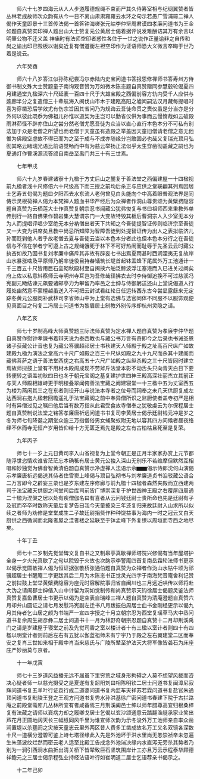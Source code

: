 <!-- { "loadSidebar": true } -->
　　师六十七岁四海云从人人步道履德规绳不束而严其久侍筹室相与纪纲翼赞者皆丛林老成故师次众韵有从今一日不离山肃肃雍雍云水环之句示若愚广雪浦琮二禅人偈作天童即景十三首传法偈一首答钟海槎张元岵李仲坚周君谟四孝廉问道书为王金如题自真赞实印禅人题出山大士赞复元公黄居士偈着据评说发难酬诘其万有余言以明肇公物不迁义盖
神庙时有法师空印者惑性各住于一世之说作正量谕非之自传和尚之谕出印已毁板以谢矣近复有僧道衡左袒空印作为证语师恐大义微言卒晦于世乃着是说云。

　　六年癸酉

　　师六十八岁答江似孙陈纪尝冯尔赤陆内史宝问道书答报恩修禅师书答寿州方侍御书制文殊大士赞题童子南询观音赞为万如微木陈忞题自真赞赠同参慧毂轮偈夏四月建通堂九楹深六十尺延袤一百四十尺于大雄宝殿之西偏前容方轨内受千人应供与逵廊半分之复遣僧三十辈航海入闽伐山市木于建瓯高阳之墟闻嗣法汉月藏每提唱时喜为穿凿恐后学效尤有伤宗旨因其省问乃为规诲云吾徒命贯之赉仪虽是分当亦是分外何以彼此既忝为佛祖儿孙惟以道契为主岂可以勤省仪供为事而云慢惰哉如云破殿雨淋茆径不辟亦住山之尝分然老僧尤愿吾徒为众当以直心直行本色本分不可私有别法加于众是老僧之所望也而老僧于天童虽有造殿之举盖因天童旧僧请老僧之意无他惟为佛殿空虚故不得已而为之至于成与不成亦随缘分岂敢固必也哉又复瑞光顶月弘彻其略云睹瑞光语比前语觉畅而中有为慈云举扬正法似乎太生穿凿彻盖藏之嗣也为夏通灯作曹溪源流答颂自南岳至禹门共三十有三世焉。

　　七年甲戌

　　师六十九岁春建诸寮十九楹于方丈后山之麓复于善法堂之西偏建屋一十四楹视前九楹者浅十尺修倍六十尺级高下而三授之前均后杀正与应供之堂联翩其列焉因居士乞寿五旬偈为题曰夕阳西去水东流人老何曾见白头能向个中高着眼普观法界是同俦示灵根荷禅人偈为本梵禅人题血书华严经后为众禅者作洞山尊贵颂为黄檗费隐容题自真赞为云栖莲大士作真赞复朝宗忍书闻藏公犹弗悛复与书曰祖师西来秉教外单传别行一路自佛果作碧岩集大慧谓宗门一大变故特毁其板后曹洞宗人入少室无本分为人而提唱评唱少室绝无本分衲僧出者天下共知之今吾徒提智证传则临济宗至吾徒又一大变为讲席矣且教中尚忌所知障为智障吾徒到处提智证传为出人之表拟临济儿孙而贬剥他人者乎故老僧去夏与吾徒云当以本色本分者此也但本色本分行之在吾徒信与不信在学者宁可遵上古之规绳饿死于林下不可好热闹而耻辱于先圣云云时藏公执吝如故乃因书复刘孝廉中痛斥其非故有辟妄七书出焉夏雨甚时西涧湮夷无复故岸山水暴涨啮及平原师乃躬率徒役目持畚锸筑长堤首起钵盂蜂下尾属外万工池通计一千三百五十尺皆用巨石垒砌秋殿材至自闽挟六舶泛鲸波浮江塞港而入已进关过闸矣府上佐以私意紏察师云寺明州寺耳岂为吾修哉径拂衣去时李侍御追挽不可过慈溪冯宪副元飏结谏元飙要诸邮亭力为攀留乃率邑之士绅与侍御躬送还山上堂说偈道人行履处幽然意不蒙檀越虽送入不可把云封试看红轮日任运转西东古今尝显露繇来无定踪冬黄元公服阕补武林司李省师山中为上堂有选佛与选官同体不同服不以服饰观便见真面目之句复二冯居士问道书为黎眉居士制教外别传序却杭州灵隐之请。

　　八年乙亥

　　师七十岁制高峰大师真赞题三际法师真赞为定水禅人题自真赞为孝廉李仲华题自真赞作慰钟孝廉书着辩天说为泰西教也与藏公书万言有奇即今之后录也书诫圣恩诸子获藏公计音也复为藏公答骥超祁居士书秋建天人师殿于殿之址高百尺纵广如故建殿九楹为演法之堂高六十尺广如殿之百三十尺纵如殿之九十九尺而杀其十建阁而藏佛菩萨之语于善法堂西庑之右高五十六尺广如殿之纵纵杀殿之三十尺皆同时建立焉故师挝鼓上堂有不用材木殿阁成现不劳斧斤法堂本彰不动舌头只向青天白日下要转便转之语盖初秋四日也冬于朝元宝阁之基复建护世四神王殿高深壮丽杰立其前正与天人师殿相雄峙更于明楼叠翠闻俯善法宝藏之阙建寝堂一十三楹中五为丈室西五为楼为燕闲其三之在东者则设开山与说法本寺者之位号而祠奉之未几天供厨复成左达西涧右抱九楹若回瞻遥礼于法宝藏阁之前中奉异僧所识之监厨使者盖寺初严是相时有异僧过见之嘱曰他后当有数万指从此君受食故寺僧奉之犹敬虔云为尔保程居士题自真赞制说法堂之铭答孝廉唐祈远问道书书复司李黄居士偈示廷尉钱元冲是岁之冬为师七旬降诞之期堂众逾三万指僧俗男女蝇聚蚁附无地以容其四方问候者昼夜络绎不休而寺无恒产岁用皆仰给十方无匮乏焉先是殿之左有古柏枯且死至是复荣。

　　九年丙子

　　师七十一岁上元日黄司李入山省视复为上堂今朝正是正月半家家办赏上元节都随浮世恣情欢谁省茫茫忘本确秪有居士黄元公独入深山无别乐不若维摩但默然互相唱和妙独觉为佛音智黄清伯题自真赞示净虚禅人法语示佘▆▆偈示侍郎沈何山演偈示孝廉唐祈远偈送其侍者住雪窦上峰偈与顶目弘彻书与刘孝廉道贞书洎驳藏公语合二万言即今之辟妄三录也是岁东建左序修廊与前九楹十四楹者森然夹殿而立西建两司于法宝藏天供厨之间堂司后库司前皆广博崇深复于护世四神王殿之右覆屋四周通二十楹为涅槃之居以处有疾僧伽名曰有喜者从云问钱廷尉士贵所命也先是廷尉有子及冠而卒卒时数称天童后复梦告曰我今天童披染三年还复归来故廷尉入山求所以似续之者师为劝修是堂堂成生二子故廷尉捐赀作种种饶益事为海内一时之冠云又白天厨供之西循涧而北隆者屋之洼者楼之延联至于钵盂峰下外复缭以周垣而寺西之地尽矣。

　　十年丁丑

　　师七十二岁制先觉堂碑文复自书之又制皋亭真歇禅师塔院兴修偈有当年屋塔护全身一夕火光真歇了之句以院毁于火故也次韵示李警庵四首复南岳霜轮法师书更示以偈示觉圆敏禅人偈为恒证据张敬桥张通伯题自真赞为众禅者作沩山水牯牛颂为祁骥超居士书醒庵二字更跋其后二月为木陈忞书正觉灵光四字于南海梵音庵舍利记赞之前挝鼓上堂举黄檗费隐容为座元时容解院事归省自闽川也三月远近哄传以师将赴大沩之请阖郡士绅偕入山中计留为洞如觉制传和尚真赞示天钧徐居士偈题灵鉴法师真赞复嘉鱼曹居士书更示以偈为是空表自瑞峰三禅人题自真赞为清庵澄题自真赞六月却弁山圆证之请七月发慰冯宪副左迁书八月跋振伯周居士血书金刚经更示以偈九月其侍者乞山居之颜为书端严一宣四字授之十月立朝宗忍为西堂复瑶草马大中丞问道书复佘周生胡彦彝二居士问道书十一月为林野奇朝宗忍题自真赞十二月却荆溪禹门之请是岁建屋于寝堂之前及先觉司香之室以楼计者十有三楹以室计者则四十有四楹以明堂计者则前后左右有五犹以伽蓝祖师未有宁宇乃于殿之左右翼建堂二区而奉安之复肖三世如来相于殿中肖当来慈氏与广陵所辇至护法天大将军像皆砻石为床座庄严妙丽莫与京者。

　　十一年戊寅

　　师七十三岁道风益播无远不届虽下里穷荒之域身形拘碍之人莫不想望风裁而咨决心疑者师一以慈光摄受之是夏遂有复韶阳刘曰相陈明钦二居士问道书复闽漳尼寂辉问道书复五羊叶行证袁行成二道婆问道书复内监车天祥苏若霖问道书复盐官朱通顶问道书复毗陵王登之王观方问道书复秀水孙洪基徐广密问道书春建下院于古拦路庵之前殿堂斋库几丛林所宜有者咸备焉三月荆溪阖邑士绅以师年腊尊高宜归根桑梓复有法藏之请师以衰病力却之履卿戈居士乞偈以玄沙颂通意云踏翻渔艇承家业笑出芦花月正圆地阔天长三幅纸同风千里为谁宣师次韵为示冬浚外万工池师亲自率众凿涧置堤以杀壅阏之灾按天童志云里外两区昔人费多工凿成故名万工又名双镜各深数十尺一道横分澄碧可鉴上峙七塔径缘此入先是外池坏于洪水里尚无恙崇祯辛未忽遍生朱藻波纹烂然而密云老人适至比殿工告成念外池湍决缘内水直泻无旁杀其势者乃别为一涧引西涧水曲折出清关桥下皆辇致巨石坚筑围岸计工亦且万云示程泰华顾德祥鲍元之三居士偈示程弘业持经法语叶行如崔明道二居士乞语荐亲书偈示之。

　　十二年己卯

